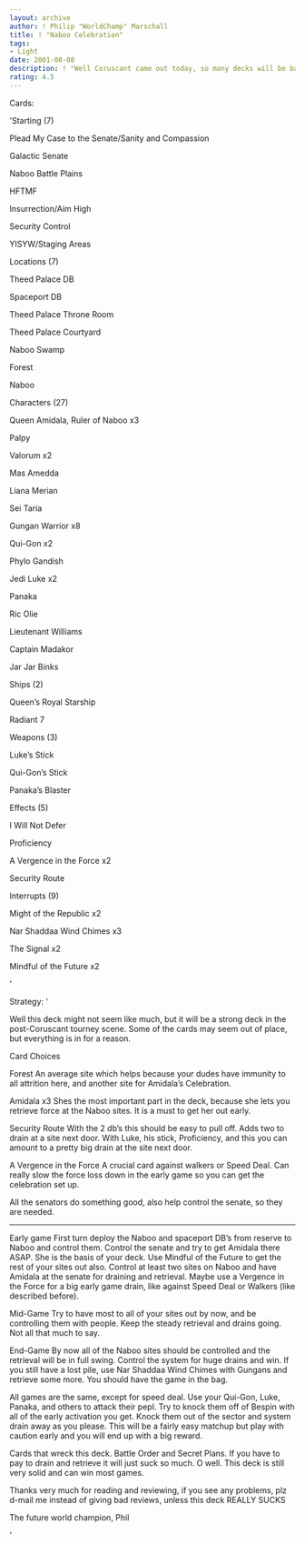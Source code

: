 ```yaml
---
layout: archive
author: ! Philip "WorldChamp" Marschall
title: ! "Naboo Celebration"
tags:
- Light
date: 2001-08-08
description: ! "Well Coruscant came out today, so many decks will be based around Naboo, just like this. Hmmmmmm"
rating: 4.5
---
```

Cards: 

'Starting (7)

Plead My Case to the Senate/Sanity and Compassion

Galactic Senate

Naboo Battle Plains

HFTMF

Insurrection/Aim High

Security Control

YISYW/Staging Areas


Locations (7)

Theed Palace DB

Spaceport DB

Theed Palace Throne Room

Theed Palace Courtyard

Naboo Swamp

Forest

Naboo


Characters (27)

Queen Amidala, Ruler of Naboo x3

Palpy 

Valorum x2

Mas Amedda

Liana Merian

Sei Taria

Gungan Warrior x8

Qui-Gon x2

Phylo Gandish

Jedi Luke x2

Panaka

Ric Olie

Lieutenant Williams

Captain Madakor

Jar Jar Binks


Ships (2)

Queen&#8217;s Royal Starship

Radiant 7


Weapons (3)

Luke&#8217;s Stick

Qui-Gon&#8217;s Stick

Panaka&#8217;s Blaster


Effects (5)

I Will Not Defer 

Proficiency

A Vergence in the Force x2

Security Route


Interrupts (9)

Might of the Republic x2

Nar Shaddaa Wind Chimes x3

The Signal x2

Mindful of the Future x2


'

Strategy: '

Well this deck might not seem like much, but it will be a strong deck in the post-Coruscant tourney scene. Some of the cards may seem out of place, but everything is in for a reason.


Card Choices


Forest An average site which helps because your dudes have immunity to all attrition here, and another site for Amidala’s Celebration.


Amidala x3 Shes the most important part in the deck, because she lets you retrieve force at the Naboo sites. It is a must to get her out early. 


Security Route With the 2 db’s this should be easy to pull off. Adds two to drain at a site next door. With Luke, his stick, Proficiency, and this you can amount to a pretty big drain at the site next door.


A Vergence in the Force A crucial card against walkers or Speed Deal. Can really slow the force loss down in the early game so you can get the celebration set up. 


All the senators do something good, also help control the senate, so they are needed. 

__________________________________________________


Early game First turn deploy the Naboo and spaceport DB’s from reserve to Naboo and control them. Control the senate and try to get Amidala there ASAP. She is the basis of your deck. Use Mindful of the Future to get the rest of your sites out also. Control at least two sites on Naboo and have Amidala at the senate for draining and retrieval. Maybe use a Vergence in the Force for a big early game drain, like against Speed Deal or Walkers (like described before).


Mid-Game Try to have most to all of your sites out by now, and be controlling them with people. Keep the steady retrieval and drains going. Not all that much to say. 


End-Game By now all of the Naboo sites should be controlled and the retrieval will be in full swing. Control the system for huge drains and win. If you still have a lost pile, use Nar Shaddaa Wind Chimes with Gungans and retrieve some more. You should have the game in the bag.


All games are the same, except for speed deal. Use your Qui-Gon, Luke, Panaka, and others to attack their pepl. Try to knock them off of Bespin with all of the early activation you get. Knock them out of the sector and system drain away as you please. This will be a fairly easy matchup but play with caution early and you will end up with a big reward. 


Cards that wreck this deck. Battle Order and Secret Plans. If you have to pay to drain and retrieve it will just suck so much. O well. This deck is still very solid and can win most games.

Thanks very much for reading and reviewing, if you see any problems, plz d-mail me instead of giving bad reviews, unless this deck REALLY SUCKS

The future world champion, Phil



'